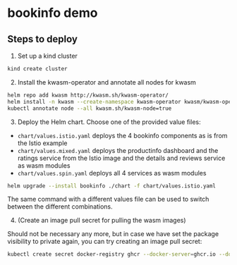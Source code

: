 # bookinfo demo

## Steps to deploy

1. Set up a kind cluster

```bash
kind create cluster
```

2. Install the kwasm-operator and annotate all nodes for kwasm

```bash
helm repo add kwasm http://kwasm.sh/kwasm-operator/
helm install -n kwasm --create-namespace kwasm-operator kwasm/kwasm-operator
kubectl annotate node --all kwasm.sh/kwasm-node=true
```

3. Deploy the Helm chart. Choose one of the provided value files:

- `chart/values.istio.yaml` deploys the 4 bookinfo components as is from the Istio example
- `chart/values.mixed.yaml` deploys the productinfo dashboard and the ratings service from the Istio image and the details and reviews service as wasm modules
- `chart/values.spin.yaml` deploys all 4 services as wasm modules

```bash
helm upgrade --install bookinfo ./chart -f chart/values.istio.yaml
```

The same command with a different values file can be used to switch between the different combinations.

4. (Create an image pull secret for pulling the wasm images)

Should not be necessary any more, but in case we have set the package visibility to private again, you can try creating an image pull secret:

```bash
kubectl create secret docker-registry ghcr --docker-server=ghcr.io --docker-username="$GITHUB_USERNAME" --docker-password="$GITHUB_PERSONAL_ACCESS_TOKEN" --docker-email="ignore@me.com"
```
